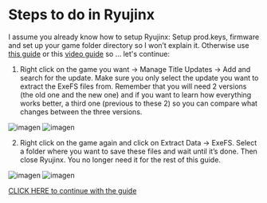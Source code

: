 # Steps to do in Ryujinx

I assume you already know how to setup Ryujinx: Setup prod.keys, firmware and set up your game folder directory so I won’t explain it. Otherwise use [this guide](https://github.com/Abd-007/Switch-Emulators-Guide/blob/main/Ryujinx.md) or this [video guide](https://youtu.be/a3lqX176K0w?t=110) so ... let's continue:

1. Right click on the game you want -> Manage Title Updates -> Add and search for the update. Make sure you only select the update you want to extract the ExeFS files from.
Remember that you will need 2 versions (the old one and the new one) and if you want to learn how everything works better, a third one (previous to these 2) so you can compare what changes between the three versions.

![imagen](https://github.com/StevensND/ghidra-port-mods-guide/assets/45856578/f4f51366-664c-4c8a-85b6-5e7f9f8e07e5)
![imagen](https://github.com/StevensND/ghidra-port-mods-guide/assets/45856578/0176ecb1-40a3-4980-b993-6694d4aac3d9)


2. Right click on the game again and click on Extract Data ->  ExeFS. Select a folder where you want to save these files and wait until it’s done. Then close Ryujinx. You no longer need it for the rest of this guide.

![imagen](https://github.com/StevensND/ghidra-port-mods-guide/assets/45856578/665c9901-3e16-4284-93bc-4acc619d7814)
![imagen](https://github.com/StevensND/ghidra-port-mods-guide/assets/45856578/2a30314f-086e-4e1a-9b50-30461bda7baf)

[CLICK HERE to continue with the guide](https://github.com/StevensND/ghidra-port-mods-guide/tree/main)

